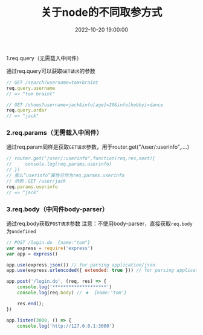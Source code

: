 ﻿---
title: 关于node的不同取参方式
type: 'tags'
categories: ['Web&Node']
date: 2022-10-20 19:00:00

---

1.req.query（无需载入中间件）

通过req.query可以获取`GET请求`的参数
```javascript
// GET /search?username=tom+braint
req.query.username
// => "tom braint"

// GET /shoes?username=jack&info[age]=20&info[hobby]=dance
req.query.order
// => "jack"
```
### 2.req.params（无需载入中间件）
通过req.param同样是获取`GET请求`参数，用于router.get("/user/:userinfo",....)
```javascript
// router.get("/user/:userinfo",function(req,res,next){
//     console.log(req.params.userinfo)
// })
// 那么“userinfo”属性可作为req.params.userinfo
// 示例：GET /user/jack
req.params.userinfo
// => "jack"
```
### 3.req.body（中间件body-parser）
通过req.body获取`POST请求`参数
注意：不使用body-parser，直接获取`req.body`为`undefined`

```javascript
// POST /login.do  {name:"tom"}
var express = require('express')
var app = express()

app.use(express.json()) // for parsing application/json
app.use(express.urlencoded({ extended: true })) // for parsing application/x-www-form-urlencoded

app.post('/login.do', (req, res) => {
    console.log('********************')
    console.log(req.body) // ★  {name:'tom'}

    res.end();
})

app.listen(3000, () => {
    console.log('http://127.0.0.1:3000')

```

